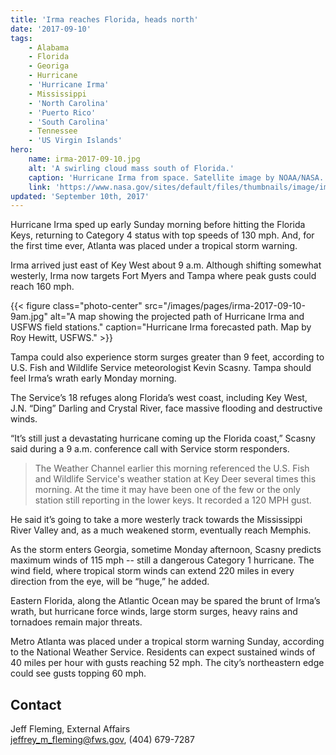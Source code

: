 ```yaml
---
title: 'Irma reaches Florida, heads north'
date: '2017-09-10'
tags:
    - Alabama
    - Florida
    - Georiga
    - Hurricane
    - 'Hurricane Irma'
    - Mississippi
    - 'North Carolina'
    - 'Puerto Rico'
    - 'South Carolina'
    - Tennessee
    - 'US Virgin Islands'
hero:
    name: irma-2017-09-10.jpg
    alt: 'A swirling cloud mass south of Florida.'
    caption: 'Hurricane Irma from space. Satellite image by NOAA/NASA.'
    link: 'https://www.nasa.gov/sites/default/files/thumbnails/image/image_2_-irma-goes-9917.jpg'
updated: 'September 10th, 2017'
---
```


Hurricane Irma sped up early Sunday morning before hitting the Florida Keys, returning to Category 4 status with top speeds of 130 mph. And, for the first time ever, Atlanta was placed under a tropical storm warning.

Irma arrived just east of Key West about 9 a.m. Although shifting somewhat westerly, Irma now targets Fort Myers and Tampa where peak gusts could reach 160 mph.

{{< figure class="photo-center" src="/images/pages/irma-2017-09-10-9am.jpg" alt="A map showing the projected path of Hurricane Irma and USFWS field stations." caption="Hurricane Irma forecasted path. Map by Roy Hewitt, USFWS." >}}

Tampa could also experience storm surges greater than 9 feet, according to U.S. Fish and Wildlife Service meteorologist Kevin Scasny. Tampa should feel Irma’s wrath early Monday morning.

The Service’s 18 refuges along Florida’s west coast, including Key West, J.N. “Ding” Darling and Crystal River, face massive flooding and destructive winds.

“It’s still just a devastating hurricane coming up the Florida coast,” Scasny said during a 9 a.m. conference call with Service storm responders.

> The Weather Channel earlier this morning referenced the U.S. Fish and Wildlife Service's weather station at Key Deer several times this morning.  At the time it may have been one of the few or the only station still reporting in the lower keys.  It recorded a 120 MPH gust.

He said it’s going to take a more westerly track towards the Mississippi River Valley and, as a much weakened storm, eventually reach Memphis.

As the storm enters Georgia, sometime Monday afternoon, Scasny predicts maximum winds of 115 mph -- still a dangerous Category 1 hurricane. The wind field, where tropical storm winds can extend 220 miles in every direction from the eye, will be “huge,” he added.

Eastern Florida, along the Atlantic Ocean may be spared the brunt of Irma’s wrath, but hurricane force winds, large storm surges, heavy rains and tornadoes remain major threats.

Metro Atlanta was placed under a tropical storm warning Sunday, according to the National Weather Service. Residents can expect sustained winds of 40 miles per hour with gusts reaching 52 mph. The city’s northeastern edge could see gusts topping 60 mph.

## Contact

Jeff Fleming, External Affairs  
[jeffrey_m_fleming@fws.gov](mailto:jeffrey_m_fleming@fws.gov ), (404) 679-7287
